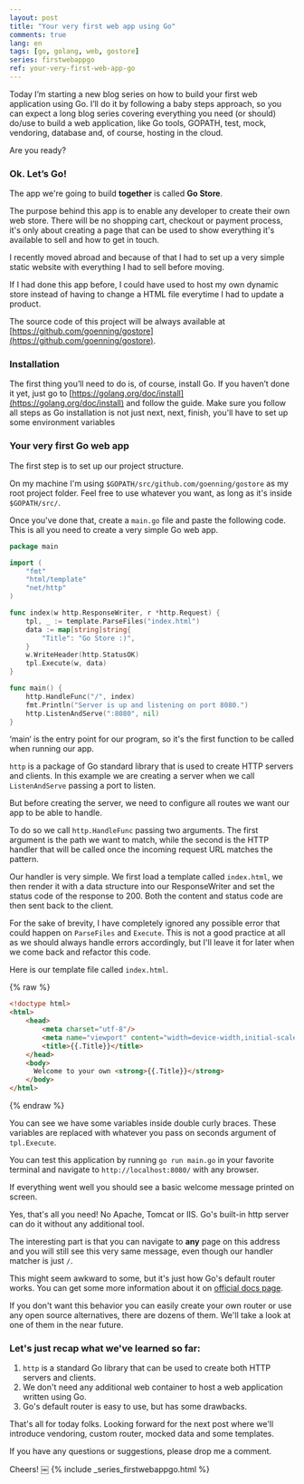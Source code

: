 ```yaml
---
layout: post
title: "Your very first web app using Go"
comments: true
lang: en
tags: [go, golang, web, gostore]
series: firstwebappgo
ref: your-very-first-web-app-go
---
```


Today I’m starting a new blog series on how to build your first web application using Go. I’ll do it by following a baby steps approach, so you can expect a long blog series covering everything you need (or should) do/use to build a web application, like Go tools, GOPATH, test, mock, vendoring, database and, of course, hosting in the cloud.

Are you ready?

### Ok. Let’s Go!

The app we're going to build **together** is called **Go Store**. 

The purpose behind this app is to enable any developer to create their own web store. There will be no shopping cart, checkout or payment process, it's only about creating a page that can be used to show everything it's available to sell and how to get in touch.

I recently moved abroad and because of that I had to set up a very simple static website with everything I had to sell before moving. 

If I had done this app before, I could have used to host my own dynamic store instead of having to change a HTML file everytime I had to update a product.

The source code of this project will be always available at [https://github.com/goenning/gostore](https://github.com/goenning/gostore).

### Installation 

The first thing you’ll need to do is, of course, install Go. If you haven’t done it yet, just go to [https://golang.org/doc/install](https://golang.org/doc/install) and follow the guide. Make sure you follow all steps as Go installation is not just next, next, finish, you'll have to set up some environment variables

### Your very first Go web app 

The first step is to set up our project structure. 

On my machine I'm using `$GOPATH/src/github.com/goenning/gostore` as my root project folder. Feel free to use whatever you want, as long as it's inside `$GOPATH/src/`.

Once you've done that, create a `main.go` file and paste the following code. This is all you need to create a very simple Go web app. 

```go
package main

import (
	"fmt"
	"html/template"
	"net/http"
)

func index(w http.ResponseWriter, r *http.Request) {
	tpl, _ := template.ParseFiles("index.html")
	data := map[string]string{
		"Title": "Go Store :)",
	}
	w.WriteHeader(http.StatusOK)
	tpl.Execute(w, data)
}

func main() {
	http.HandleFunc("/", index)
	fmt.Println("Server is up and listening on port 8080.")
	http.ListenAndServe(":8080", nil)
}

````

‘main‘ is the entry point for our program, so it's the first function to be called when running our app.

`http` is a package of Go standard library that is used to create HTTP servers and clients. In this example we are creating a server when we call `ListenAndServe` passing a port to listen.

But before creating the server, we need to configure all routes we want our app to be able to handle. 

To do so we call `http.HandleFunc` passing two arguments. The first argument is the path we want to match, while the second is the HTTP handler that will be called once the incoming request URL matches the pattern.

Our handler is very simple. We first load a template called `index.html`, we then render it with a data structure into our ResponseWriter and set the status code of the response to 200. Both the content and status code are then sent back to the client.

For the sake of brevity, I have completely ignored any possible error that could happen on `ParseFiles` and `Execute`. This is not a good practice at all as we should always handle errors accordingly, but I'll leave it for later when we come back and refactor this code.

Here is our template file called `index.html`.

{% raw %}
```html
<!doctype html>
<html>
    <head>
        <meta charset="utf-8"/>
        <meta name="viewport" content="width=device-width,initial-scale=1">
        <title>{{.Title}}</title>
    </head>
    <body>
      Welcome to your own <strong>{{.Title}}</strong>
    </body>
</html>
```
{% endraw %}

You can see we have some variables inside double curly braces. These variables are replaced with whatever you pass on seconds argument of `tpl.Execute`.

You can test this application by running `go run main.go` in your favorite terminal and navigate to `http://localhost:8080/` with any browser. 

If everything went well you should see a basic welcome message printed on screen. 

Yes, that's all you need! No Apache, Tomcat or IIS. Go's built-in http server can do it without any additional tool.

The interesting part is that you can navigate to **any** page on this address and you will still see this very same message, even though our handler matcher is just `/`. 

This might seem awkward to some, but it's just how Go's default router works. You can get some more information about it on [official docs page](https://golang.org/src/net/http/server.go?s=57308:57433#L1890). 

If you don't want this behavior you can easily create your own router or use any open source alternatives, there are dozens of them. We'll take a look at one of them in the near future.

### Let's just recap what we've learned so far:

1. `http` is a standard Go library that can be used to create both HTTP servers and clients.
2. We don't need any additional web container to host a web application written using Go.
3. Go's default router is easy to use, but has some drawbacks.

That's all for today folks. Looking forward for the next post where we'll introduce vendoring, custom router, mocked data and some templates.

If you have any questions or suggestions, please drop me a comment.

Cheers!
￼
{% include _series_firstwebappgo.html %}
